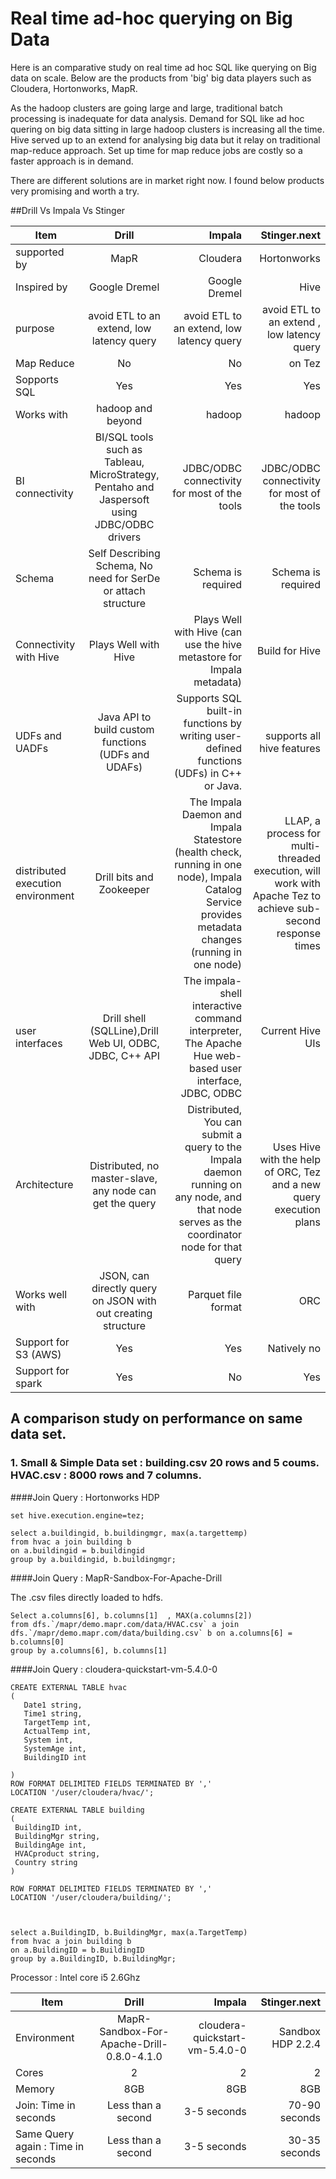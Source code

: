 # Real time ad-hoc querying on Big Data 

Here is an comparative study on real time ad hoc SQL like querying on Big data on scale. Below are the products from 'big'  big data players such as Cloudera, Hortonworks, MapR.

As the hadoop clusters are going large and large, traditional batch processing is inadequate for data analysis. Demand for SQL like ad hoc quering on big data sitting in large hadoop clusters is increasing all the time. 
Hive served up to an extend for analysing big data but it relay on traditional map-reduce approach. Set up time for map reduce jobs are costly so a faster approach is in demand. 

There are different solutions are in market right now. I found below products very promising and worth a try. 


##Drill Vs Impala Vs Stinger



| Item        | Drill           | Impala  | Stinger.next|
| ------------- |:-------------:| -----:|  ----------:|
| supported by      | MapR | Cloudera | Hortonworks    |
| Inspired by     | Google Dremel     |  Google Dremel |  Hive   |
|    purpose   |avoid ETL to an extend, low latency query |avoid ETL to an extend, low latency query   |avoid ETL to an extend , low latency query   | 
| Map Reduce      | No | No | on Tez   |
| Sopports SQL      | Yes | Yes  | Yes   |
| Works with      | hadoop and beyond | hadoop |  hadoop  |
|     BI connectivity  | BI/SQL tools such as Tableau, MicroStrategy, Pentaho and Jaspersoft using JDBC/ODBC drivers | JDBC/ODBC connectivity for most of the tools | JDBC/ODBC connectivity for most of the tools   |
|  Schema     | Self Describing Schema, No need for SerDe or attach structure | Schema is required | Schema is required    |
|   Connectivity with Hive    | Plays Well with Hive  | Plays Well with Hive (can use the hive metastore for Impala metadata) | Build for  Hive   |
|   UDFs and UADFs    |Java API to build custom functions (UDFs and UDAFs)  | Supports SQL built-in functions by writing user-defined functions (UDFs) in C++ or Java. |  supports all hive features  |
|   distributed execution environment    | Drill bits and Zookeeper | The Impala Daemon and Impala Statestore (health check, running in one node), Impala Catalog Service provides metadata changes (running in one node)   | LLAP, a process for multi-threaded execution, will work with Apache Tez to achieve sub-second response times   |
| user interfaces   | Drill shell (SQLLine),Drill Web UI, ODBC, JDBC, C++ API  | The impala-shell interactive command interpreter, The Apache Hue web-based user interface, JDBC, ODBC  | Current Hive UIs   |
|   Architecture    | Distributed, no master-slave, any node can get the query | Distributed, You can submit a query to the Impala daemon running on any node, and that node serves as the coordinator node for that query | Uses Hive with the help of ORC, Tez and a new query execution plans   |
|   Works well with    | JSON, can directly query on JSON with out  creating structure  | Parquet file format | ORC   |
|   Support for S3 (AWS)  | Yes  | Yes | Natively no    |
|   Support for spark  | Yes  | No |  Yes  |

## A comparison study on performance on same data set. 

### 1. Small & Simple Data set : building.csv 20 rows and 5 coums. HVAC.csv : 8000 rows and 7 columns.

####Join Query : Hortonworks HDP
```
set hive.execution.engine=tez;

select a.buildingid, b.buildingmgr, max(a.targettemp)
from hvac a join building b
on a.buildingid = b.buildingid
group by a.buildingid, b.buildingmgr;
```

####Join Query : MapR-Sandbox-For-Apache-Drill

The .csv files directly loaded to hdfs.

```
Select a.columns[6], b.columns[1]  , MAX(a.columns[2]) 
from dfs.`/mapr/demo.mapr.com/data/HVAC.csv` a join  
dfs.`/mapr/demo.mapr.com/data/building.csv` b on a.columns[6] = b.columns[0]
group by a.columns[6], b.columns[1]

```
####Join Query : cloudera-quickstart-vm-5.4.0-0

```
CREATE EXTERNAL TABLE hvac
(
   Date1 string,
   Time1 string,
   TargetTemp int,
   ActualTemp int,
   System int,
   SystemAge int,
   BuildingID int
  
)
ROW FORMAT DELIMITED FIELDS TERMINATED BY ','
LOCATION '/user/cloudera/hvac/';

CREATE EXTERNAL TABLE building
(
 BuildingID int,
 BuildingMgr string,
 BuildingAge int,
 HVACproduct string,
 Country string
)

ROW FORMAT DELIMITED FIELDS TERMINATED BY ','
LOCATION '/user/cloudera/building/';



select a.BuildingID, b.BuildingMgr, max(a.TargetTemp)
from hvac a join building b
on a.BuildingID = b.BuildingID
group by a.BuildingID, b.BuildingMgr;

```

Processor :  Intel core i5 2.6Ghz

| Item        | Drill           | Impala  | Stinger.next|
| ------------- |:-------------:| -----:|  ----------:|
| Environment      | MapR-Sandbox-For-Apache-Drill-0.8.0-4.1.0| cloudera-quickstart-vm-5.4.0-0| Sandbox HDP 2.2.4    |
|   Cores  | 2  | 2 |  2  |
|   Memory  | 8GB  | 8GB |  8GB  |
|    Join: Time in seconds  | Less than a second |  3-5 seconds  |70-90 seconds |
|   Same Query again : Time in seconds | Less than a second   | 3-5 seconds |30-35 seconds|  




